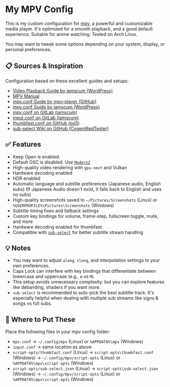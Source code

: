 # My MPV Config

This is my custom configuration for [mpv](https://mpv.io/), a powerful and customizable media player. It's optimized for a smooth playback, and a good default experience. Suitable for anime watching. Tested on Arch Linux.

You may want to tweak some options depending on your system, display, or personal preferences.

## 📋 Sources & Inspiration

Configuration based on these excellent guides and setups:

- [Video Playback Guide by iamscum (WordPress)](https://iamscum.wordpress.com/guides/videoplayback-guide/)
- [MPV Manual](https://mpv.io/manual/stable/)
- [mpv.conf Guide by mpv-player (GitHub)](https://raw.githubusercontent.com/mpv-player/mpv/release/0.40/etc/mpv.conf)
- [mpv.conf Guide by iamscum (WordPress)](https://iamscum.wordpress.com/guides/videoplayback-guide/mpv-conf/)
- [mpv.conf on GitLab (iamscum)](https://gitlab.com/iamscum_website/config_mpv/-/blob/main/mpv.conf)
- [input.conf on GitLab (iamscum)](https://gitlab.com/iamscum_website/config_mpv/-/blob/main/input.conf)
- [thumbfast.conf on GitHub (po5)](https://raw.githubusercontent.com/po5/thumbfast/master/thumbfast.conf)
- [sub-select Wiki on GitHub (CogentRedTester)](https://github.com/CogentRedTester/mpv-sub-select/wiki/Example-Configs)

## ✅ Features

- Keep Open is enabled.
- Default OSC is disabled. Use [`ModernZ`](https://github.com/Samillion/ModernZ)
- High-quality video rendering with `gpu-next` and Vulkan
- Hardware decoding enabled
- HDR enabled
- Automatic language and subtitle preferences (Japanese audio, English subs) (If Japanese Audio doesn't exist, it falls back to English and uses no subs)
- High-quality screenshots saved to `~/Pictures/Screenshots` (Linux) or `%USERPROFILE%\Pictures\Screenshots` (Windows)
- Subtitle timing fixes and fallback settings
- Custom key bindings for volume, frame-step, fullscreen toggle, mute, and more
- Hardware decoding enabled for thumbfast.
- Compatible with [`sub-select`](https://github.com/CogentRedTester/mpv-sub-select) for better subtitle stream handling

## 💡 Notes

- You may want to adjust `alang`, `slang`, and interpolation settings to your own preferences.
- Caps Lock can interfere with key bindings that differentiate between lowercase and uppercase (e.g., `m` vs `M`).
- This setup avoids unnecessary complexity. but you can explore features like debanding, shaders if you want more.
- `sub-select` is recommended to auto-pick the best subtitle track. It's especially helpful when dealing with multiple sub streams like signs & songs vs full subs.

## 🔧 Where to Put These

Place the following files in your mpv config folder:

- `mpv.conf` → `~/.config/mpv` (Linux) or `%APPDATA%\mpv` (Windows)
- `input.conf` → same location as above
- `script-opts/thumbfast.conf` (Linux) → `script-opts\thumbfast.conf` (Windows) → `~/.config/mpv/script-opts` (Linux) or `%APPDATA%\mpv\script-opts` (Windows)
- `script-opts/sub-select.json` (Linux) → `script-opts\sub-select.json` (Windows) → `~/.config/mpv/script-opts` (Linux) or `%APPDATA%\mpv\script-opts` (Windows)
